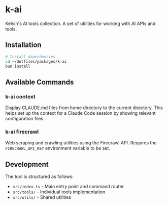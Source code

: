 # k-ai

Kelvin's AI tools collection. A set of utilities for working with AI APIs and tools.

## Installation

```bash
# Install dependencies
cd ~/dotfiles/packages/k-ai
bun install
```

## Available Commands

### k-ai context

Display CLAUDE.md files from home directory to the current directory. This helps set up the context for a Claude Code session by showing relevant configuration files.

### k-ai firecrawl

Web scraping and crawling utilities using the Firecrawl API. Requires the `FIRECRAWL_API_KEY` environment variable to be set.

## Development

The tool is structured as follows:

- `src/index.ts` - Main entry point and command router
- `src/tools/` - Individual tools implementation
- `src/utils/` - Shared utilities
